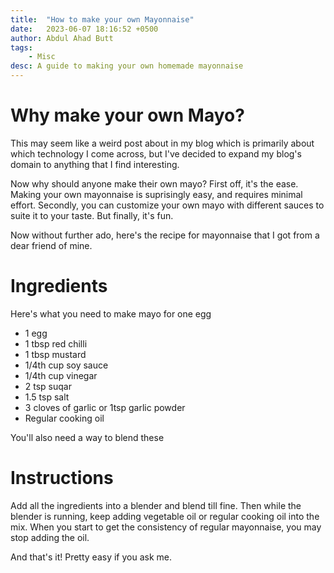 ```yaml
---
title:  "How to make your own Mayonnaise"
date:   2023-06-07 18:16:52 +0500
author: Abdul Ahad Butt
tags: 
    - Misc
desc: A guide to making your own homemade mayonnaise
---
```


# Why make your own Mayo?
This may seem like a weird post about in my blog which is primarily about which technology I come across, but I've decided to expand my blog's domain to anything that I find interesting. 

<!--more-->


Now why should anyone make their own mayo? First off, it's the ease. Making your own mayonnaise is suprisingly easy, and requires minimal effort. Secondly, you can customize your own mayo with different sauces to suite it to your taste. But finally, it's fun.

Now without further ado, here's the recipe for mayonnaise that I got from a dear friend of mine. 

# Ingredients
Here's what you need to make mayo for one egg

- 1 egg
- 1 tbsp red chilli
- 1 tbsp mustard
- 1/4th cup soy sauce
- 1/4th cup vinegar
- 2 tsp suqar
- 1.5 tsp salt
- 3 cloves of garlic or 1tsp garlic powder
- Regular cooking oil

You'll also need a way to blend these


# Instructions
Add all the ingredients into a blender and blend till fine. Then while the blender is running, keep adding vegetable oil or regular cooking oil into the mix. When you start to get the consistency of regular mayonnaise, you may stop adding the oil. 


And that's it! Pretty easy if you ask me. 